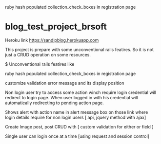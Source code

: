 ruby hash populated collection_check_boxes  in registration page
# blog_test_project_brsoft

Heroku link https://sandipblog.herokuapp.com

This project is prepare with some unconventional rails featires. So it is not just a CRUD operation on some resources. 


$ Unconventional rails featires like 

ruby hash populated collection_check_boxes  in registration page

customize validation error message and its display position 

Non login user try to access some action winch require login credential will redirect to login page. When user logged in with his credential will automatically redirecting to pending action page.

Shows alert with action name in alert message box on those link where login details require for non login users [ api, jquery method with ajax] 

Create Image post, post CRUD with [ custom validation for either or field ]

Single user can login once at a time [using request and session control]
